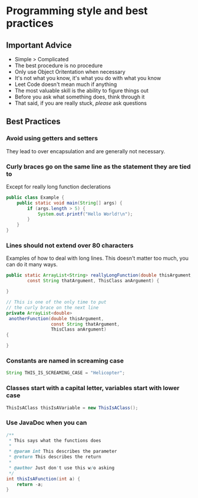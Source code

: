 # Programming style and best practices

## Important Advice

- Simple > Complicated
- The best procedure is no procedure
- Only use Object Oritentation when necessary
- It's not what you know, it's what you do with what you know
- Leet Code doesn't mean much if anything
- The most valuable skill is the ability to figure things out
- Before you ask what something does, think through it
- That said, if you are really stuck, *please* ask questions

## Best Practices

### Avoid using getters and setters

They lead to over encapsulation and are generally not necessary.

### Curly braces go on the same line as the statement they are tied to

Except for really long function declerations

```java
public class Example {
    public static void main(String[] args) {
        if (args.length > 5) {
            System.out.printf("Hello World!\n");
        }
    }
}
```

### Lines should not extend over 80 characters

Examples of how to deal with long lines. This doesn't matter too much, you can do it many ways.

```java
public static ArrayList<String> reallyLongFunction(double thisArgument, 
        const String thatArgument, ThisClass anArgument) {

}

// This is one of the only time to put 
// the curly brace on the next line
private ArrayList<double>
 anotherFunction(double thisArgument, 
                 const String thatArgument, 
                 ThisClass anArgument) 
{

}
```

### Constants are named in screaming case

```java
String THIS_IS_SCREAMING_CASE = "Helicopter";
```

### Classes start with a capital letter, variables start with lower case

```java
ThisIsAClass thisIsAVariable = new ThisIsAClass();
```

### Use JavaDoc when you can

```java
/**
 * This says what the functions does
 * 
 * @param int This describes the parameter
 * @return This describes the return
 * 
 * @author Just don't use this w/o asking
 */
int thisIsAFunction(int a) {
    return -a;
}
```
